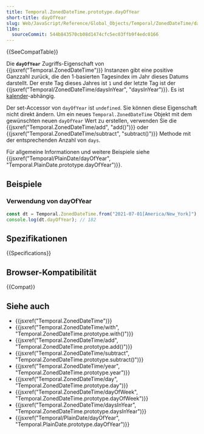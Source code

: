```yaml
---
title: Temporal.ZonedDateTime.prototype.dayOfYear
short-title: dayOfYear
slug: Web/JavaScript/Reference/Global_Objects/Temporal/ZonedDateTime/dayOfYear
l10n:
  sourceCommit: 544b843570cb08d1474cfc5ec03ffb9f4edc0166
---
```


{{SeeCompatTable}}

Die **`dayOfYear`** Zugriffs-Eigenschaft von {{jsxref("Temporal.ZonedDateTime")}} Instanzen gibt eine positive Ganzzahl zurück, die den 1-basierten Tagesindex im Jahr dieses Datums darstellt. Der erste Tag dieses Jahres ist `1` und der letzte Tag ist der {{jsxref("Temporal/ZonedDateTime/daysInYear", "daysInYear")}}. Es ist [kalender](/de/docs/Web/JavaScript/Reference/Global_Objects/Temporal#calendars)-abhängig.

Der set-Accessor von `dayOfYear` ist `undefined`. Sie können diese Eigenschaft nicht direkt ändern. Um ein neues `Temporal.ZonedDateTime` Objekt mit dem gewünschten neuen `dayOfYear` Wert zu erstellen, verwenden Sie die {{jsxref("Temporal.ZonedDateTime/add", "add()")}} oder {{jsxref("Temporal.ZonedDateTime/subtract", "subtract()")}} Methode mit der entsprechenden Anzahl von `days`.

Für allgemeine Informationen und weitere Beispiele siehe {{jsxref("Temporal/PlainDate/dayOfYear", "Temporal.PlainDate.prototype.dayOfYear")}}.

## Beispiele

### Verwendung von dayOfYear

```js
const dt = Temporal.ZonedDateTime.from("2021-07-01[America/New_York]");
console.log(dt.dayOfYear); // 182
```

## Spezifikationen

{{Specifications}}

## Browser-Kompatibilität

{{Compat}}

## Siehe auch

- {{jsxref("Temporal.ZonedDateTime")}}
- {{jsxref("Temporal.ZonedDateTime/with", "Temporal.ZonedDateTime.prototype.with()")}}
- {{jsxref("Temporal.ZonedDateTime/add", "Temporal.ZonedDateTime.prototype.add()")}}
- {{jsxref("Temporal.ZonedDateTime/subtract", "Temporal.ZonedDateTime.prototype.subtract()")}}
- {{jsxref("Temporal.ZonedDateTime/year", "Temporal.ZonedDateTime.prototype.year")}}
- {{jsxref("Temporal.ZonedDateTime/day", "Temporal.ZonedDateTime.prototype.day")}}
- {{jsxref("Temporal.ZonedDateTime/dayOfWeek", "Temporal.ZonedDateTime.prototype.dayOfWeek")}}
- {{jsxref("Temporal.ZonedDateTime/daysInYear", "Temporal.ZonedDateTime.prototype.daysInYear")}}
- {{jsxref("Temporal/PlainDate/dayOfYear", "Temporal.PlainDate.prototype.dayOfYear")}}

